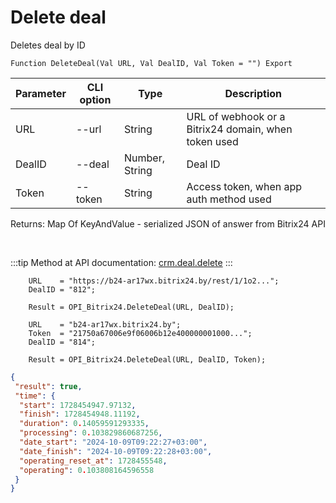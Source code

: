 ﻿---
sidebar_position: 2
---

# Delete deal
 Deletes deal by ID



`Function DeleteDeal(Val URL, Val DealID, Val Token = "") Export`

  | Parameter | CLI option | Type | Description |
  |-|-|-|-|
  | URL | --url | String | URL of webhook or a Bitrix24 domain, when token used |
  | DealID | --deal | Number, String | Deal ID |
  | Token | --token | String | Access token, when app auth method used |

  
  Returns:  Map Of KeyAndValue - serialized JSON of answer from Bitrix24 API

<br/>

:::tip
Method at API documentation: [crm.deal.delete](https://dev.1c-bitrix.ru/rest_help/crm/cdeals/crm_deal_delete.php)
:::
<br/>


```bsl title="Code example"
    URL    = "https://b24-ar17wx.bitrix24.by/rest/1/1o2...";
    DealID = "812";

    Result = OPI_Bitrix24.DeleteDeal(URL, DealID);

    URL    = "b24-ar17wx.bitrix24.by";
    Token  = "21750a67006e9f06006b12e400000001000...";
    DealID = "814";

    Result = OPI_Bitrix24.DeleteDeal(URL, DealID, Token);
```
 



```json title="Result"
{
 "result": true,
 "time": {
  "start": 1728454947.97132,
  "finish": 1728454948.11192,
  "duration": 0.14059591293335,
  "processing": 0.103829860687256,
  "date_start": "2024-10-09T09:22:27+03:00",
  "date_finish": "2024-10-09T09:22:28+03:00",
  "operating_reset_at": 1728455548,
  "operating": 0.103808164596558
 }
}
```
